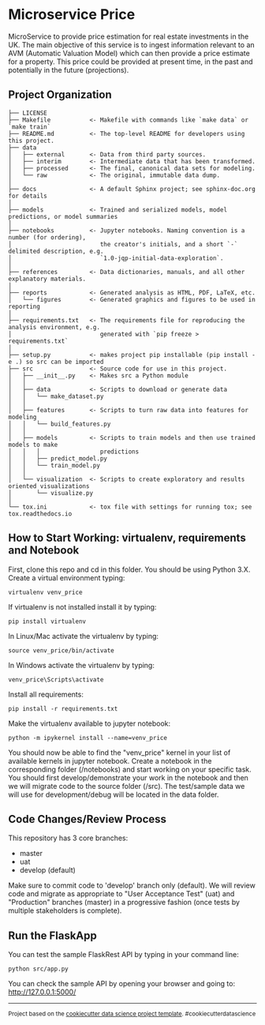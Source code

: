 Microservice Price
==============================

MicroService to provide price estimation for real estate investments in the UK. The main objective of 
this service is to ingest information relevant to an AVM (Automatic Valuation Model) which can then 
provide a price estimate for a property. This price could be provided at present time, in the past and 
potentially in the future (projections). 


Project Organization
------------

    ├── LICENSE
    ├── Makefile           <- Makefile with commands like `make data` or `make train`
    ├── README.md          <- The top-level README for developers using this project.
    ├── data
    │   ├── external       <- Data from third party sources.
    │   ├── interim        <- Intermediate data that has been transformed.
    │   ├── processed      <- The final, canonical data sets for modeling.
    │   └── raw            <- The original, immutable data dump.
    │
    ├── docs               <- A default Sphinx project; see sphinx-doc.org for details
    │
    ├── models             <- Trained and serialized models, model predictions, or model summaries
    │
    ├── notebooks          <- Jupyter notebooks. Naming convention is a number (for ordering),
    │                         the creator's initials, and a short `-` delimited description, e.g.
    │                         `1.0-jqp-initial-data-exploration`.
    │
    ├── references         <- Data dictionaries, manuals, and all other explanatory materials.
    │
    ├── reports            <- Generated analysis as HTML, PDF, LaTeX, etc.
    │   └── figures        <- Generated graphics and figures to be used in reporting
    │
    ├── requirements.txt   <- The requirements file for reproducing the analysis environment, e.g.
    │                         generated with `pip freeze > requirements.txt`
    │
    ├── setup.py           <- makes project pip installable (pip install -e .) so src can be imported
    ├── src                <- Source code for use in this project.
    │   ├── __init__.py    <- Makes src a Python module
    │   │
    │   ├── data           <- Scripts to download or generate data
    │   │   └── make_dataset.py
    │   │
    │   ├── features       <- Scripts to turn raw data into features for modeling
    │   │   └── build_features.py
    │   │
    │   ├── models         <- Scripts to train models and then use trained models to make
    │   │   │                 predictions
    │   │   ├── predict_model.py
    │   │   └── train_model.py
    │   │
    │   └── visualization  <- Scripts to create exploratory and results oriented visualizations
    │       └── visualize.py
    │
    └── tox.ini            <- tox file with settings for running tox; see tox.readthedocs.io


How to Start Working: virtualenv, requirements and Notebook
------------

First, clone this repo and cd in this folder. You should be using Python 3.X. Create a virtual environment typing:

```shell
virtualenv venv_price
```
If virtualenv  is not installed install it by typing:
 
 ```shell
 pip install virtualenv
``` 
In Linux/Mac activate the virtualenv by typing:

```shell
source venv_price/bin/activate
```
In Windows  activate  the virtualenv by typing:

```shell
venv_price\Scripts\activate
```

Install all requirements:

```shell
pip install -r requirements.txt
```

Make the virtualenv available to jupyter notebook:

```shell
python -m ipykernel install --name=venv_price
```

You should now be able to find the "venv_price" kernel in your list of available kernels in jupyter notebook.
Create a notebook in the corresponding folder (/notebooks) and start working on your specific task. You should
first develop/demonstrate your work in the notebook and then we will migrate code to the source folder (/src).
The test/sample data we will use for development/debug will be located in the data folder.


Code Changes/Review Process
------------

This repository has 3 core branches:
- master
- uat
- develop (default)

Make sure to commit code to 'develop' branch only (default). We will review code and
migrate as appropriate to "User Acceptance Test" (uat) and "Production" branches
(master) in a progressive fashion (once tests by multiple stakeholders is complete).


Run the FlaskApp
------------

You can test the sample FlaskRest API by typing in your command line:

```shell
python src/app.py
```

You can check the sample API by opening your browser and going to: http://127.0.0.1:5000/


--------

<p><small>Project based on the <a target="_blank" href="https://drivendata.github.io/cookiecutter-data-science/">cookiecutter data science project template</a>. #cookiecutterdatascience</small></p>
